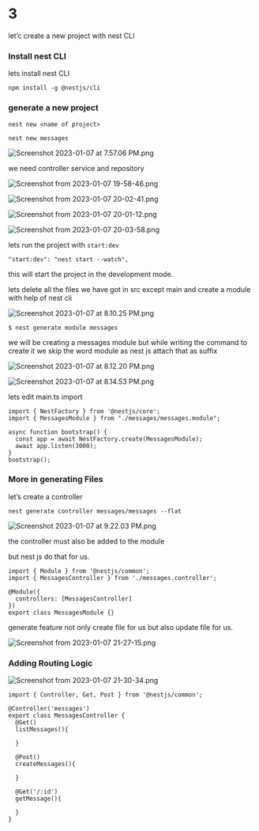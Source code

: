 # 3

let’c create a new project with nest CLI

### Install nest CLI

lets install nest CLI

```tsx
npm install -g @nestjs/cli
```

### generate a new project

```tsx
nest new <name of project>
```

```tsx
nest new messages
```

![Screenshot 2023-01-07 at 7.57.06 PM.png](3%2099153f70e82e4de3833ea572e57cbcc0/Screenshot_2023-01-07_at_7.57.06_PM.png)

we need controller service and repository

![Screenshot from 2023-01-07 19-58-46.png](3%2099153f70e82e4de3833ea572e57cbcc0/Screenshot_from_2023-01-07_19-58-46.png)

![Screenshot from 2023-01-07 20-02-41.png](3%2099153f70e82e4de3833ea572e57cbcc0/Screenshot_from_2023-01-07_20-02-41.png)

![Screenshot from 2023-01-07 20-01-12.png](3%2099153f70e82e4de3833ea572e57cbcc0/Screenshot_from_2023-01-07_20-01-12.png)

![Screenshot from 2023-01-07 20-03-58.png](3%2099153f70e82e4de3833ea572e57cbcc0/Screenshot_from_2023-01-07_20-03-58.png)

lets run the project with `start:dev`

```tsx
"start:dev": "nest start --watch",
```

this will start the project in the development mode. 

lets delete all the files we have got in src except main and create a module with help of nest cli

![Screenshot 2023-01-07 at 8.10.25 PM.png](3%2099153f70e82e4de3833ea572e57cbcc0/Screenshot_2023-01-07_at_8.10.25_PM.png)

```tsx
$ nest generate module messages
```

we will be creating a messages module but while writing the command to create it we skip the word module as nest js attach that as suffix

![Screenshot 2023-01-07 at 8.12.20 PM.png](3%2099153f70e82e4de3833ea572e57cbcc0/Screenshot_2023-01-07_at_8.12.20_PM.png)

![Screenshot 2023-01-07 at 8.14.53 PM.png](3%2099153f70e82e4de3833ea572e57cbcc0/Screenshot_2023-01-07_at_8.14.53_PM.png)

lets edit main.ts import

```tsx
import { NestFactory } from '@nestjs/core';
import { MessagesModule } from "./messages/messages.module";

async function bootstrap() {
  const app = await NestFactory.create(MessagesModule);
  await app.listen(3000);
}
bootstrap();
```

### More in generating Files

let’s create a controller

```tsx
nest generate controller messages/messages --flat
```

![Screenshot 2023-01-07 at 9.22.03 PM.png](3%2099153f70e82e4de3833ea572e57cbcc0/Screenshot_2023-01-07_at_9.22.03_PM.png)

 the controller must also be added to the module

but nest js do that for us.

```tsx
import { Module } from '@nestjs/common';
import { MessagesController } from './messages.controller';

@Module({
  controllers: [MessagesController]
})
export class MessagesModule {}
```

generate feature not only create file for us but also update file for us.

![Screenshot from 2023-01-07 21-27-15.png](3%2099153f70e82e4de3833ea572e57cbcc0/Screenshot_from_2023-01-07_21-27-15.png)

### Adding Routing Logic

![Screenshot from 2023-01-07 21-30-34.png](3%2099153f70e82e4de3833ea572e57cbcc0/Screenshot_from_2023-01-07_21-30-34.png)

```tsx
import { Controller, Get, Post } from '@nestjs/common';

@Controller('messages')
export class MessagesController {
  @Get()
  listMessages(){

  }

  @Post()
  createMessages(){

  }

  @Get('/:id')
  getMessage(){

  }
}
```